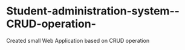 # Student-administration-system--CRUD-operation-
 Created small Web Application based on CRUD operation
